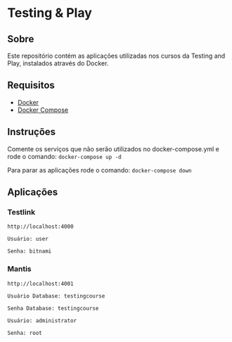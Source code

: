 # Testing & Play

## Sobre

Este repositório contém as aplicações utilizadas nos cursos da Testing and Play, instalados através do Docker.

## Requisitos

- [Docker](https://www.docker.com)
- [Docker Compose](https://docs.docker.com/compose/)

## Instruções

Comente os serviços que não serão utilizados no docker-compose.yml e rode o comando: `docker-compose up -d`

Para parar as aplicações rode o comando: `docker-compose down`

## Aplicações

### Testlink

    http://localhost:4000

    Usuário: user

    Senha: bitnami

### Mantis

    http://localhost:4001

    Usuário Database: testingcourse

    Senha Database: testingcourse

    Usuário: administrator

    Senha: root
